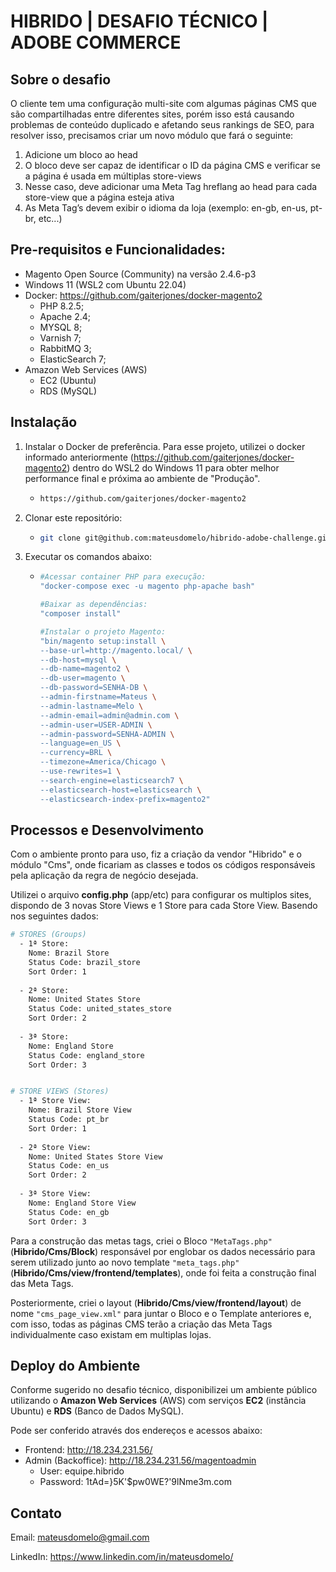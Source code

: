 # HIBRIDO | DESAFIO TÉCNICO | ADOBE COMMERCE

## Sobre o desafio
O cliente tem uma configuração multi-site com algumas páginas CMS que são
compartilhadas entre diferentes sites, porém isso está causando problemas de
conteúdo duplicado e afetando seus rankings de SEO, para resolver isso, precisamos
criar um novo módulo que fará o seguinte:
1. Adicione um bloco ao head
2. O bloco deve ser capaz de identificar o ID da página CMS e verificar se a
página é usada em múltiplas store-views
3. Nesse caso, deve adicionar uma Meta Tag hreflang ao head para cada
store-view que a página esteja ativa
4. As Meta Tag’s devem exibir o idioma da loja (exemplo: en-gb, en-us, pt-br,
etc...)


## Pre-requisitos e Funcionalidades:

  - Magento Open Source (Community) na versão 2.4.6-p3
  - Windows 11 (WSL2 com Ubuntu 22.04)
  - Docker: https://github.com/gaiterjones/docker-magento2
    - PHP 8.2.5;
    - Apache 2.4;
    - MYSQL 8;
    - Varnish 7; 
    - RabbitMQ 3;
    - ElasticSearch 7;
  - Amazon Web Services (AWS)
    - EC2 (Ubuntu)
    - RDS (MySQL)

## Instalação

1. Instalar o Docker de preferência. Para esse projeto, utilizei o docker informado anteriormente (https://github.com/gaiterjones/docker-magento2) dentro do WSL2 do Windows 11 para obter melhor performance final e próxima ao ambiente de "Produção".

   - ```bash
     https://github.com/gaiterjones/docker-magento2
     ```
2. Clonar este repositório:
   - ```bash
     git clone git@github.com:mateusdomelo/hibrido-adobe-challenge.git
     ```
3. Executar os comandos abaixo:
   - ```bash
     #Acessar container PHP para execução:
     "docker-compose exec -u magento php-apache bash"
     
     #Baixar as dependências:
     "composer install"

     #Instalar o projeto Magento:
     "bin/magento setup:install \
     --base-url=http://magento.local/ \
     --db-host=mysql \
     --db-name=magento2 \
     --db-user=magento \
     --db-password=SENHA-DB \
     --admin-firstname=Mateus \
     --admin-lastname=Melo \
     --admin-email=admin@admin.com \
     --admin-user=USER-ADMIN \
     --admin-password=SENHA-ADMIN \
     --language=en_US \
     --currency=BRL \
     --timezone=America/Chicago \
     --use-rewrites=1 \
     --search-engine=elasticsearch7 \
     --elasticsearch-host=elasticsearch \
     --elasticsearch-index-prefix=magento2"
     ```


## Processos e Desenvolvimento

Com o ambiente pronto para uso, fiz a criação da vendor "Hibrido" e o módulo "Cms", onde ficariam as classes e todos os códigos responsáveis pela aplicação da regra de negócio desejada.

Utilizei o arquivo <b>config.php</b> (app/etc) para configurar os multiplos sites, dispondo de 3 novas Store Views e 1 Store para cada Store View. Basendo nos seguintes dados:
```bash
# STORES (Groups)
  - 1ª Store:
	Nome: Brazil Store
	Status Code: brazil_store
	Sort Order: 1
  
  - 2ª Store:
	Nome: United States Store
	Status Code: united_states_store
	Sort Order: 2
  
  - 3ª Store:
	Nome: England Store
	Status Code: england_store
	Sort Order: 3


# STORE VIEWS (Stores)
  - 1ª Store View:
	Nome: Brazil Store View
	Status Code: pt_br
	Sort Order: 1
  
  - 2ª Store View:
	Nome: United States Store View
	Status Code: en_us
	Sort Order: 2
  
  - 3ª Store View:
	Nome: England Store View
	Status Code: en_gb
	Sort Order: 3
```

Para a construção das metas tags, criei o Bloco `"MetaTags.php"` (<b>Hibrido/Cms/Block</b>) responsável por englobar os dados necessário para serem utilizado junto ao novo template `"meta_tags.php"` (<b>Hibrido/Cms/view/frontend/templates</b>), onde foi feita a construção final das Meta Tags. 

Posteriormente, criei o layout (<b>Hibrido/Cms/view/frontend/layout</b>) de nome `"cms_page_view.xml"` para juntar o Bloco e o Template anteriores e, com isso, todas as páginas CMS terão a criação das Meta Tags individualmente caso existam em multiplas lojas.

## Deploy do Ambiente

Conforme sugerido no desafio técnico, disponibilizei um ambiente público utilizando o <b>Amazon Web Services</b> (AWS) com serviços <b>EC2</b> (instância Ubuntu) e <b>RDS</b> (Banco de Dados MySQL).

Pode ser conferido através dos endereços e acessos abaixo:

  - Frontend: http://18.234.231.56/
  - Admin (Backoffice): http://18.234.231.56/magentoadmin
    - User: equipe.hibrido
    - Password: 1tAd=}5K'$pw0WE?'9lNme3m.com   

## Contato

Email: mateusdomelo@gmail.com

LinkedIn: https://www.linkedin.com/in/mateusdomelo/